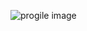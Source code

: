 ![progile image](https://avatars2.githubusercontent.com/u/22488332?s=400&u=6ba41a15942833a237118fe2ee26a5cf6d8d786e&v=4)
